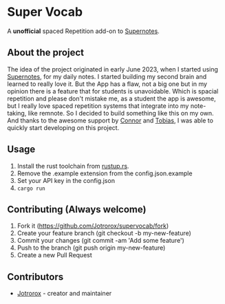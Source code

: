 # Super Vocab

A **unofficial** spaced Repetition add-on to [Supernotes](supernotes.app).

## About the project
The idea of the project originated in early June 2023,
when I started using [Supernotes](supernotes.app), for
my daily notes. I started building my second brain
and learned to really love it. But the App has a flaw, not
a big one but in my opinion there is a feature that for 
students is unavoidable. Which is spacial repetition and 
please don't mistake me, as a student the app is awesome,
but I really love spaced repetition systems that integrate
into my note-taking, like remnote. So I decided to build something
like this on my own. And thanks to the awesome support by 
[Connor](https://github.com/acnebs) and [Tobias](https://github.com/tobeagram), 
I was able to quickly start developing on this project.

## Usage

1. Install the rust toolchain from [rustup.rs](https://rustup.rs).
2. Remove the .example extension from the config.json.example
3. Set your API key in the config.json
4. `cargo run`

## Contributing (Always welcome)

1. Fork it (https://github.com/Jotrorox/supervocab/fork)
2. Create your feature branch (git checkout -b my-new-feature)
3. Commit your changes (git commit -am 'Add some feature')
4. Push to the branch (git push origin my-new-feature)
5. Create a new Pull Request

## Contributors

- [Jotrorox](https://github.com/Jotrorox) - creator and maintainer
